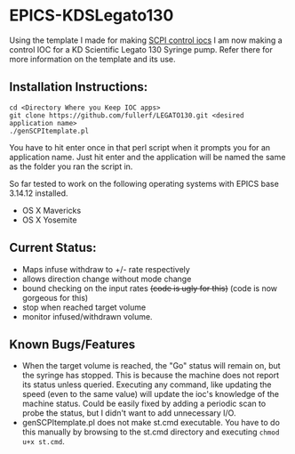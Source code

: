 EPICS-KDSLegato130
==============

Using the template I made for making [SCPI control iocs](https://github.com/fullerf/EPICS-SCPI-Template) I am now making a control IOC for a KD Scientific Legato 130 Syringe pump. Refer there for more information on the template and its use.

## Installation Instructions:

```
cd <Directory Where you Keep IOC apps>
git clone https://github.com/fullerf/LEGATO130.git <desired application name>
./genSCPItemplate.pl
```

You have to hit enter once in that perl script when it prompts you for an application name.  Just hit enter and the application will be named the same as the folder you ran the script in.

So far tested to work on the following operating systems with EPICS base 3.14.12 installed.

* OS X Mavericks
* OS X Yosemite

## Current Status:

* Maps infuse withdraw to +/- rate respectively
* allows direction change without mode change
* bound checking on the input rates ~~(code is ugly for this)~~ (code is now gorgeous for this)
* stop when reached target volume
* monitor infused/withdrawn volume.

## Known Bugs/Features

* When the target volume is reached, the "Go" status will remain on, but the syringe has stopped.  This is because the machine does not report its status unless queried.  Executing any command, like updating the speed (even to the same value) will update the ioc's knowledge of the machine status.  Could be easily fixed by adding a periodic scan to probe the status, but I didn't want to add unnecessary I/O.
* genSCPItemplate.pl does not make st.cmd executable.  You have to do this manually by browsing to the st.cmd directory and executing `chmod u+x st.cmd`.
